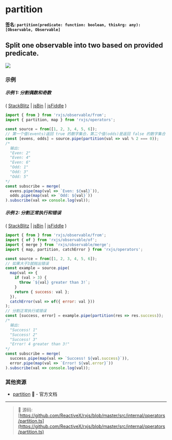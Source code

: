# partition

#### 签名: `partition(predicate: function: boolean, thisArg: any): [Observable, Observable]`

## Split one observable into two based on provided predicate.

<div class="ua-ad"><a href="https://ultimateangular.com/?ref=76683_kee7y7vk"><img src="https://ultimateangular.com/assets/img/banners/ua-leader.svg"></a></div>

### 示例

##### 示例 1: 分割偶数和奇数

( [StackBlitz](https://stackblitz.com/edit/typescript-kyndxr?file=index.ts) |
[jsBin](http://jsbin.com/hipehexaku/1/edit?js,console) |
[jsFiddle](https://jsfiddle.net/btroncone/q0xo7gvv/) )

```js
import { from } from 'rxjs/observable/from';
import { partition, map } from 'rxjs/operators';

const source = from([1, 2, 3, 4, 5, 6]);
// 第一个值(events)返回 true 的数字集合，第二个值(odds)是返回 false 的数字集合
const [evens, odds] = source.pipe(partition(val => val % 2 === 0));
/*
  输出:
  "Even: 2"
  "Even: 4"
  "Even: 6"
  "Odd: 1"
  "Odd: 3"
  "Odd: 5"
*/
const subscribe = merge(
  evens.pipe(map(val => `Even: ${val}`)),
  odds.pipe(map(val => `Odd: ${val}`))
).subscribe(val => console.log(val));
```

##### 示例 2: 分割正常执行和错误

( [StackBlitz](https://stackblitz.com/edit/typescript-hiqolh?file=index.ts) |
[jsBin](http://jsbin.com/kukuguhuri/1/edit?js,console) |
[jsFiddle](https://jsfiddle.net/btroncone/fe246u5p/) )

```js
import { from } from 'rxjs/observable/from';
import { of } from 'rxjs/observable/of';
import { merge } from 'rxjs/observable/merge';
import { map, partition, catchError } from 'rxjs/operators';

const source = from([1, 2, 3, 4, 5, 6]);
// 如果大于3就抛出错误
const example = source.pipe(
  map(val => {
    if (val > 3) {
      throw `${val} greater than 3!`;
    }
    return { success: val };
  }),
  catchError(val => of({ error: val }))
);
// 分割正常执行或错误
const [success, error] = example.pipe(partition(res => res.success));
/*
  输出:
  "Success! 1"
  "Success! 2"
  "Success! 3"
  "Error! 4 greater than 3!"
*/
const subscribe = merge(
  success.pipe(map(val => `Success! ${val.success}`)),
  error.pipe(map(val => `Error! ${val.error}`))
).subscribe(val => console.log(val));
```

### 其他资源

* [partition](http://cn.rx.js.org/class/es6/Observable.js~Observable.html#instance-method-partition) :newspaper: - 官方文档

---
> :file_folder: 源码:  [https://github.com/ReactiveX/rxjs/blob/master/src/internal/operators/partition.ts](https://github.com/ReactiveX/rxjs/blob/master/src/internal/operators/partition.ts)
